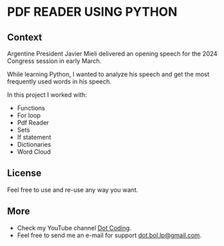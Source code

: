 # PDF READER USING PYTHON

## Context

Argentine President Javier Mieli delivered an opening speech for the 2024 Congress session in early March.

While learning Python, I wanted to analyze his speech and get the most frequently used words in his speech.

In this project I worked with:
- Functions
- For loop
- Pdf Reader
- Sets
- If statement
- Dictionaries
- Word Cloud

## License

Feel free to use and re-use any way you want.

## More

- Check my YouTube channel [Dot Coding](https://www.youtube.com/channel/UCYobBTcVkUvIqQW3sSTGarg).
- Feel free to send me an e-mail for support [dot.bol.lp@gmail.com](mailto:dot.bol.lp@gmail.com).
